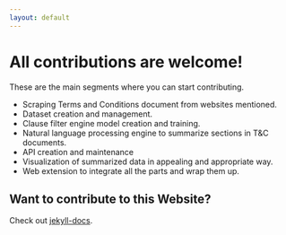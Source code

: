 ```yaml
---
layout: default
---
```


# All contributions are welcome!
These are the main segments where you can start contributing.
- Scraping Terms and Conditions document from websites mentioned.
- Dataset creation and management.
- Clause filter engine model creation and training.
- Natural language processing engine to summarize sections in T&C documents.
- API creation and maintenance
- Visualization of summarized data in appealing and appropriate way.
- Web extension to integrate all the parts and wrap them up.


## Want to contribute to this Website?
Check out [jekyll-docs](./jekyll-docs).
